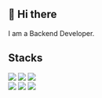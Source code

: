 ## 👋 Hi there
I am a Backend Developer.

## Stacks
<img src="https://img.shields.io/badge/Spring-6DB33F?style=for-the-badge&logo=Spring&logoColor=white"> <img src="https://img.shields.io/badge/Spring Boot-6DB33F?style=for-the-badge&logo=Spring Boot&logoColor=white"> <img src="https://img.shields.io/badge/Python-3776AB?style=for-the-badge&logo=Python&logoColor=white">
</br>
<img src="https://img.shields.io/badge/MariaDb-003545?style=for-the-badge&logo=MariaDb&logoColor=white"> <img src="https://img.shields.io/badge/Spring Security-6DB33F?style=for-the-badge&logo=Spring Security&logoColor=white"> <img src="https://img.shields.io/badge/Amazon EC2-FF9900?style=for-the-badge&logo=Amazon EC2&logoColor=white">
